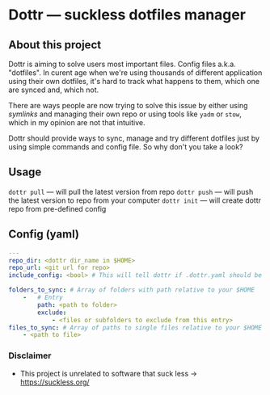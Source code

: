 # Dottr — suckless dotfiles manager

## About this project
Dottr is aiming to solve users most important files. Config files a.k.a. "dotfiles". In curent age when we're using thousands of
different application using their own dotfiles, it's hard to track what happens to them, which one are synced and, which not.

There are ways people are now trying to solve this issue by either using *symlinks* and managing their own repo or using tools
like `yadm` or `stow`, which in my opinion are not that intuitive.

Dottr should provide ways to sync, manage and try different dotfiles just by using simple commands and config file. So why don't you take a look?

## Usage
`dottr pull` — will pull the latest version from repo
`dottr push` — will push the latest version to repo from your computer
`dottr init` — will create dottr repo from pre-defined config

## Config (yaml)
```yaml
---
repo_dir: <dottr dir_name in $HOME>
repo_url: <git url for repo>
include_config: <bool> # This will tell dottr if .dottr.yaml should be present in repo itself

folders_to_sync: # Array of folders with path relative to your $HOME
    -   # Entry
        path: <path to folder>
        exclude: 
            - <files or subfolders to exclude from this entry>
files_to_sync: # Array of paths to single files relative to your $HOME
    - <path to file>
```

### Disclaimer
- This project is unrelated to software that suck less -> https://suckless.org/

